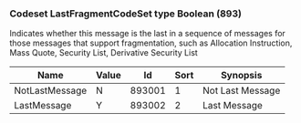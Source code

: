 ### Codeset LastFragmentCodeSet type Boolean (893)

Indicates whether this message is the last in a sequence of messages for those messages that support fragmentation, such as Allocation Instruction, Mass Quote, Security List, Derivative Security List

| Name           | Value | Id     | Sort | Synopsis         |
|----------------|-------|--------|------|------------------|
| NotLastMessage | N     | 893001 | 1    | Not Last Message |
| LastMessage    | Y     | 893002 | 2    | Last Message     |

